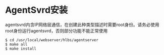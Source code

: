 # AgentSvrd安装

agentsvrd内含IP网络层通信，在创建此种类型描述时需要root身份。请务必使用root身份运行agentsvrd，否则部分功能不能正常使用

```
$ cd /usr/local/webserver/hlbs/agentserver
$ make all
$ make install
```

